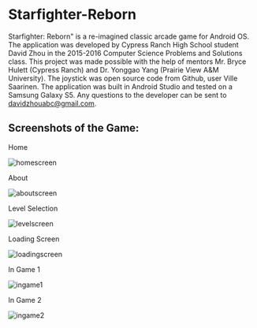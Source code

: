 # Starfighter-Reborn

Starfighter: Reborn&quot; is a re-imagined classic arcade game for Android OS. The application was developed 
by Cypress Ranch High School student David Zhou in the 2015-2016 Computer Science Problems and Solutions class. 
This project was made possible with the help of mentors Mr. Bryce Hulett (Cypress Ranch) and Dr. Yonggao Yang 
(Prairie View A&amp;M University). The joystick was open source code from Github, user Ville Saarinen. The application 
was built in Android Studio and tested on a Samsung Galaxy S5. Any questions to the developer can be sent to 
davidzhouabc@gmail.com.

## Screenshots of the Game:

Home

![homescreen](https://user-images.githubusercontent.com/23304836/32584879-a4207c66-c4c8-11e7-877a-7c4183fe47d9.png)

About

![aboutscreen](https://user-images.githubusercontent.com/23304836/32584917-d1d94f66-c4c8-11e7-9ee8-30fea65fb4cc.png)


Level Selection

![levelscreen](https://user-images.githubusercontent.com/23304836/32584948-f2d27f76-c4c8-11e7-84b9-ebc21c6e4b30.png)

Loading Screen

![loadingscreen](https://user-images.githubusercontent.com/23304836/32584956-fae6acbe-c4c8-11e7-9d96-0c397c6d6cf5.png)

In Game 1

![ingame1](https://user-images.githubusercontent.com/23304836/32584964-060a774c-c4c9-11e7-813a-73b7bb7357f3.png)

In Game 2

![ingame2](https://user-images.githubusercontent.com/23304836/32584969-0c087cac-c4c9-11e7-894e-3ab0c226935e.png)
